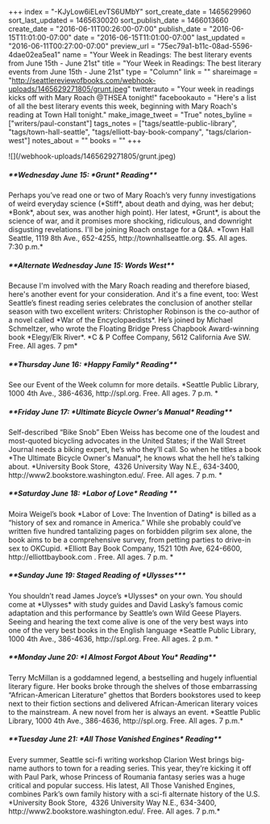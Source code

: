 +++
index = "-KJyLow6iELevTS6UMbY"
sort_create_date = 1465629960
sort_last_updated = 1465630020
sort_publish_date = 1466013660
create_date = "2016-06-11T00:26:00-07:00"
publish_date = "2016-06-15T11:01:00-07:00"
date = "2016-06-15T11:01:00-07:00"
last_updated = "2016-06-11T00:27:00-07:00"
preview_url = "75ec79a1-b11c-08ad-5596-4dae02ea5ea1"
name = "Your Week in Readings: The best literary events from June 15th - June 21st"
title = "Your Week in Readings: The best literary events from June 15th - June 21st"
type = "Column"
link = ""
shareimage = "http://seattlereviewofbooks.com/webhook-uploads/1465629271805/grunt.jpeg"
twitterauto = "Your week in readings kicks off with Mary Roach @THSEA tonight!"
facebookauto = "Here's a list of all the best literary events this week, beginning with Mary Roach's reading at Town Hall tonight."
make_image_tweet = "True"
notes_byline = ["writers/paul-constant"]
tags_notes = ["tags/seattle-public-library", "tags/town-hall-seattle", "tags/elliott-bay-book-company", "tags/clarion-west"]
notes_about = ""
books = ""
+++
<p class="image-left">![](/webhook-uploads/1465629271805/grunt.jpeg)</p>

<p class="noindent"><h5>**Wednesday June 15: *Grunt* Reading**</h5></p> 
Perhaps you’ve read one or two of Mary Roach’s very funny investigations of weird everyday science (*Stiff*, about death and dying, was her debut; *Bonk*, about sex, was another high point). Her latest, *Grunt*, is about the science of war, and it promises more shocking, ridiculous, and downright disgusting revelations. I'll be joining Roach onstage for a Q&A.
 *Town Hall Seattle, 1119 8th Ave., 652-4255, http://townhallseattle.org. $5. All ages. 7:30 p.m.*
 
 <p class="noindent"><h5>**Alternate Wednesday June 15: Words West**</h5></p> 
Because I'm involved with the Mary Roach reading and therefore biased, here's another event for your consideration. And it's a fine event, too: West Seattle’s finest reading series celebrates the conclusion of another stellar season with two excellent writers: Christopher Robinson is the co-author of a novel called *War of the Encyclopaedists*. He’s joined by Michael Schmeltzer, who wrote the Floating Bridge Press Chapbook Award-winning book *Elegy/Elk River*. 
 *C & P Coffee Company, 5612 California Ave SW. Free. All ages. 7 pm*

<p class="noindent"><h5>**Thursday June 16: *Happy Family* Reading**</h5></p>
See our Event of the Week column for more details. *Seattle Public Library, 1000 4th Ave., 386-4636, http://spl.org. Free. All ages. 7 p.m. * 

<p class="noindent"><h5>**Friday June 17: *Ultimate Bicycle Owner's Manual* Reading**</h5></p>
Self-described “Bike Snob” Eben Weiss has become one of the loudest and most-quoted bicycling advocates in the United States; if the Wall Street Journal needs a biking expert, he’s who they’ll call. So when he titles a book *The Ultimate Bicycle Owner's Manual*,  he knows what the hell he’s talking about. 
*University Book Store,  4326 University Way N.E., 634-3400, http://www2.bookstore.washington.edu/. Free. All ages. 7 p.m. * 

<p class="noindent"><h5>**Saturday June 18: *Labor of Love* Reading
**</h5></p>
Moira Weigel’s book *Labor of Love: The Invention of Dating* is billed as a “history of sex and romance in America.” While she probably could’ve written five hundred tantalizing pages on forbidden pilgrim sex alone, the book aims to be a comprehensive survey, from petting parties to drive-in sex to OKCupid.
*Elliott Bay Book Company, 1521 10th Ave, 624-6600, http://elliottbaybook.com . Free. All ages. 7 p.m. *

<p class="noindent"><h5>**Sunday June 19: Staged Reading of *Ulysses***</h5></p>
You shouldn’t read James Joyce’s *Ulysses* on your own. You should come at *Ulysses* with study guides and David Lasky’s famous comic adaptation and this performance by Seattle’s own Wild Geese Players. Seeing and hearing the text come alive is one of the very best ways into one of the very best books in the English language 
 *Seattle Public Library, 1000 4th Ave., 386-4636, http://spl.org. Free. All ages. 2 p.m. * 

<p class="noindent"><h5>**Monday June 20: *I Almost Forgot About You* Reading**</h5></p>
Terry McMillan is a goddamned legend, a bestselling and hugely influential literary figure. Her books broke through the shelves of those embarrassing “African-American Literature” ghettos that Borders bookstores used to keep next to their fiction sections and delivered African-American literary voices to the mainstream. A new novel from her is always an event. *Seattle Public Library, 1000 4th Ave., 386-4636, http://spl.org. Free. All ages. 7 p.m.*  

<p class="noindent"><h5>**Tuesday June 21: *All Those Vanished Engines* Reading**</h5></p>
Every summer, Seattle sci-fi writing workshop Clarion West brings big-name authors to town for a reading series. This year, they’re kicking it off with Paul Park, whose Princess of Roumania fantasy series was a huge critical and popular success. His latest, All Those Vanished Engines, combines Park’s own family history with a sci-fi alternate history of the U.S. *University Book Store,  4326 University Way N.E., 634-3400, http://www2.bookstore.washington.edu/. Free. All ages. 7 p.m.*